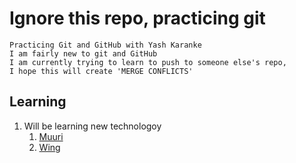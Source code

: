 # Ignore this repo, practicing git

`Practicing Git and GitHub with Yash Karanke`<br/>
`I am fairly new to git and GitHub`<br>
`I am currently trying to learn to push to someone else's repo,`<br>
`I hope this will create 'MERGE CONFLICTS'`<br>

## Learning

1. Will be learning new technologoy
    1. [Muuri](https://github.com/haltu/muuri)
    2. [Wing](https://github.com/kbrsh/wing)
